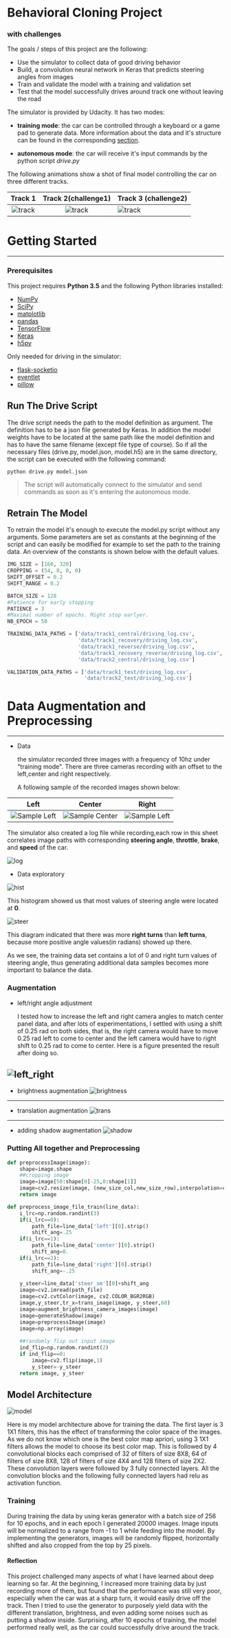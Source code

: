 
# **Behavioral Cloning Project**

 ### **with challenges**

The goals / steps of this project are the following:
* Use the simulator to collect data of good driving behavior
* Build, a convolution neural network in Keras that predicts steering angles from images
* Train and validate the model with a training and validation set
* Test that the model successfully drives around track one without leaving the road

The simulator is provided by Udacity. It has two modes:
* **training mode**: the car can be controlled through a keyboard or a game pad to generate data. More information about the data and it's structure can be found in the corresponding [section](https://github.com/pkern90/behavioral-cloning/blob/master/README.md#data). 

* **autonomous mode**: the car will receive it's input commands by the python script *drive.py*

The following animations show a shot of final model controlling the car on three different tracks.

Track 1               | Track 2(challenge1)   | Track 3 (challenge2)
:--------------------:|:---------------------:|:----------------------
![track](track1.gif)  |![track](track2.gif)   |![track](track3.gif)

# Getting Started
---
### Prerequisites

This project requires **Python 3.5** and the following Python libraries installed:

- [NumPy](http://www.numpy.org/)
- [SciPy](https://www.scipy.org/)
- [matplotlib](http://matplotlib.org/)
- [pandas](http://pandas.pydata.org/)
- [TensorFlow](http://tensorflow.org)
- [Keras](https://keras.io/)
- [h5py](http://www.h5py.org/)

Only needed for driving in the simulator:

- [flask-socketio](https://flask-socketio.readthedocs.io/en/latest/)
- [eventlet](http://eventlet.net/)
- [pillow](https://python-pillow.org/)



## Run The Drive Script

The drive script needs the path to the model definition as argument. The definition has to be a json file generated by Keras. In addition the model weights have to be located at the same path like the model definition and has to have the same filename (except file type of course). So if all the necessary files (drive.py, model.json, model.h5) are in the same directory, the script can be executed with the following command:

```
python drive.py model.json
```
>The script will automatically connect to the simulator and send commands as soon as it's entering the autonomous mode.

## Retrain The Model

To retrain the model it's enough to execute the model.py script without any arguments. Some parameters are set as constants at the beginning of the script and can easily be modified for example to set the path to the training data. An overview of the constants is shown below with the default values.


```python
IMG_SIZE = [160, 320]
CROPPING = (54, 0, 0, 0)
SHIFT_OFFSET = 0.2
SHIFT_RANGE = 0.2

BATCH_SIZE = 128
#Patience for early stopping
PATIENCE = 3
#Maximal number of epochs. Might stop earlyer.
NB_EPOCH = 50

TRAINING_DATA_PATHS = ['data/track1_central/driving_log.csv',
                       'data/track1_recovery/driving_log.csv',
                       'data/track1_reverse/driving_log.csv',
                       'data/track1_recovery_reverse/driving_log.csv',
                       'data/track2_central/driving_log.csv']

VALIDATION_DATA_PATHS = ['data/track1_test/driving_log.csv',
                         'data/track2_test/driving_log.csv']
```

# Data Augmentation and Preprocessing
---
* Data

  the simulator recorded three images with a frequency of 10hz under "training mode". There are three cameras recording with an offset to the left,center and right respectively. 

  A following sample of the recorded images shown below:
  

Left                                   |  Center                   |  Right
:-------------------------------------:|:-----------------------------------------:|:-------------------------------------:
![Sample Left](./examples/left_img.jpg) | ![Sample Center](./examples/center_img.jpg)|![Sample Left](./examples/right_img.jpg)

The simulator also created a log file while recording,each row in this sheet correlates image paths with corresponding **steering angle**, **throttle**, **brake**, and **speed** of the car. 

![log](./examples/sample_log.jpg)

* Data exploratory

![hist](./examples/hist_img.jpg)

This histogram showed us that most values of steering angle were located at **0**.


![steer](./examples/steer_img.jpg)

This diagram indicated that there was more **right turns** than **left turns**, because more positive angle values(in radians) showed up there. 

As we see, the training data set contains a lot of 0 and right turn values of steering angle, thus generating additional data samples becomes more important to balance the data.

### Augmentation

* left/right angle adjustment

    I tested how to increase the left and right camera angles to match center panel data, and after lots of experimentations, I settled with using a shift of 0.25 rad on both sides, that is, the right camera would have to move 0.25 rad left to come to center and the left camera would have to right shift to 0.25 rad to come to center. Here is a figure presented the result after doing so.

![left_right](./examples/steer_lr.jpg)
---

* brightness augmentation
![brightness](./examples/brightness.jpg)
---


* translation augmentation
![trans](./examples/trans.jpg)
---



* adding shadow augmentation
![shadow](./examples/shadow.jpg)

### Putting All together and  Preprocessing


```python
def preprocessImage(image):
    shape=image.shape
    ##cropping image
    image=image[50:shape[0]-25,0:shape[1]]
    image=cv2.resize(image, (new_size_col,new_size_row),interpolation=cv2.INTER_AREA)
    return image

def preprocess_image_file_train(line_data):
    i_lrc=np.random.randint(3)
    if(i_lrc==0):
        path_file=line_data['left'][0].strip()
        shift_ang=.25
    if(i_lrc==1):
        path_file=line_data['center'][0].strip()
        shift_ang=0.
    if(i_lrc==2):
        path_file=line_data['right'][0].strip()
        shift_ang=-.25
        
    y_steer=line_data['steer_sm'][0]+shift_ang
    image=cv2.imread(path_file)
    image=cv2.cvtColor(image, cv2.COLOR_BGR2RGB)
    image,y_steer,tr_x=trans_image(image, y_steer,60)
    image=augment_brightness_camera_images(image)
    image=generateShadow(image)
    image=preprocessImage(image)
    image=np.array(image)
    
    ##randomly flip out input image
    ind_flip=np.random.randint(2)
    if ind_flip==0:
        image=cv2.flip(image,1)
        y_steer=-y_steer
    return image, y_steer
```

## Model Architecture
![model](./examples/model.jpg)

Here is my model architecture above for training the data. The first layer is 3 1X1 filters, this has the effect of transforming the color space of the images. As we do not know which one is the best color map apriori, using 3 1X1 filters allows the model to choose its best color map. This is followed by 4 convolutional blocks each comprised of 32 of filters of size 8X8, 64 of filters of size 8X8, 128 of filters of size 4X4 and 128 filters of size 2X2. These convolution layers were followed by 3 fully connected layers. All the convolution blocks and the following fully connected layers had relu as activation function.

### Training
During training the data by using keras generator with a batch size of 256 for 10 epochs, and in each epoch I generated 20000 images. Image inputs will be normalized to a range from -1 to 1 while feeding into the model. By implementing the generators, images will be randomly flipped, horizontally shifted and also cropped from the top by 25 pixels.

#### Reflection
This project challenged many aspects of what I have learned about deep learning so far. At the beginning, I increased more training data by just recording more of them, but found that the performance was still very poor, especially when the car was at a sharp turn, it would easily drive off the track. Then I tried to use the generator to purposely yield data with the different translation, brightness, and even adding some noises such as putting a shadow inside. Surprising, after 10 epochs of training, the model performed really well, as the car could successfully drive around the track.


```python

```
